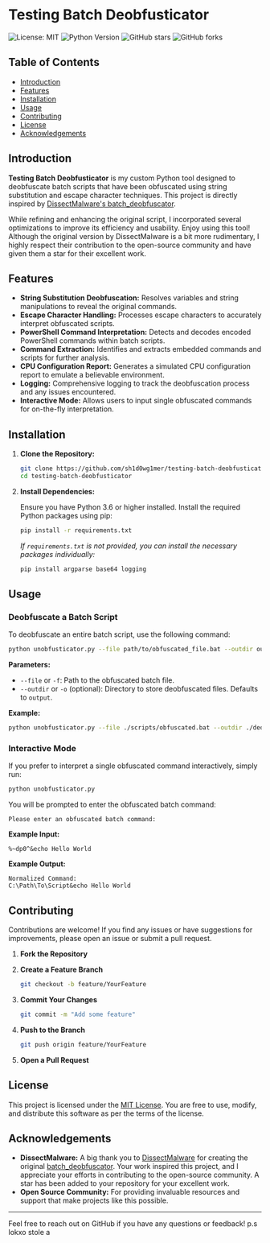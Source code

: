
# Testing Batch Deobfusticator

![License: MIT](https://img.shields.io/badge/License-MIT-yellow.svg)
![Python Version](https://img.shields.io/badge/python-3.6%2B-blue.svg)
![GitHub stars](https://img.shields.io/github/stars/sh1d0wg1mer/testing-batch-deobfusticator.svg)
![GitHub forks](https://img.shields.io/github/forks/sh1d0wg1mer/testing-batch-deobfusticator.svg)

## Table of Contents

- [Introduction](#introduction)
- [Features](#features)
- [Installation](#installation)
- [Usage](#usage)
- [Contributing](#contributing)
- [License](#license)
- [Acknowledgements](#acknowledgements)

## Introduction

**Testing Batch Deobfusticator** is my custom Python tool designed to deobfuscate batch scripts that have been obfuscated using string substitution and escape character techniques. This project is directly inspired by [DissectMalware's batch_deobfuscator](https://github.com/DissectMalware/batch_deobfuscator).

While refining and enhancing the original script, I incorporated several optimizations to improve its efficiency and usability. Enjoy using this tool! Although the original version by DissectMalware is a bit more rudimentary, I highly respect their contribution to the open-source community and have given them a star for their excellent work.

## Features

- **String Substitution Deobfuscation:** Resolves variables and string manipulations to reveal the original commands.
- **Escape Character Handling:** Processes escape characters to accurately interpret obfuscated scripts.
- **PowerShell Command Interpretation:** Detects and decodes encoded PowerShell commands within batch scripts.
- **Command Extraction:** Identifies and extracts embedded commands and scripts for further analysis.
- **CPU Configuration Report:** Generates a simulated CPU configuration report to emulate a believable environment.
- **Logging:** Comprehensive logging to track the deobfuscation process and any issues encountered.
- **Interactive Mode:** Allows users to input single obfuscated commands for on-the-fly interpretation.

## Installation

1. **Clone the Repository:**

   ```bash
   git clone https://github.com/sh1d0wg1mer/testing-batch-deobfusticator.git
   cd testing-batch-deobfusticator
   ```

2. **Install Dependencies:**

   Ensure you have Python 3.6 or higher installed. Install the required Python packages using pip:

   ```bash
   pip install -r requirements.txt
   ```

   *If `requirements.txt` is not provided, you can install the necessary packages individually:*

   ```bash
   pip install argparse base64 logging
   ```

## Usage

### Deobfuscate a Batch Script

To deobfuscate an entire batch script, use the following command:

```bash
python unobfusticator.py --file path/to/obfuscated_file.bat --outdir output_directory
```

**Parameters:**

- `--file` or `-f`: Path to the obfuscated batch file.
- `--outdir` or `-o` (optional): Directory to store deobfuscated files. Defaults to `output`.

**Example:**

```bash
python unobfusticator.py --file ./scripts/obfuscated.bat --outdir ./deobfuscated_output
```

### Interactive Mode

If you prefer to interpret a single obfuscated command interactively, simply run:

```bash
python unobfusticator.py
```

You will be prompted to enter the obfuscated batch command:

```
Please enter an obfuscated batch command:
```

**Example Input:**

```
%~dp0^&echo Hello World
```

**Example Output:**

```
Normalized Command:
C:\Path\To\Script&echo Hello World
```

## Contributing

Contributions are welcome! If you find any issues or have suggestions for improvements, please open an issue or submit a pull request.

1. **Fork the Repository**
2. **Create a Feature Branch**

   ```bash
   git checkout -b feature/YourFeature
   ```

3. **Commit Your Changes**

   ```bash
   git commit -m "Add some feature"
   ```

4. **Push to the Branch**

   ```bash
   git push origin feature/YourFeature
   ```

5. **Open a Pull Request**

## License

This project is licensed under the [MIT License](LICENSE). You are free to use, modify, and distribute this software as per the terms of the license.

## Acknowledgements

- **DissectMalware:** A big thank you to [DissectMalware](https://github.com/DissectMalware) for creating the original [batch_deobfuscator](https://github.com/DissectMalware/batch_deobfuscator). Your work inspired this project, and I appreciate your efforts in contributing to the open-source community. A star has been added to your repository for your excellent work.
- **Open Source Community:** For providing invaluable resources and support that make projects like this possible.

---

Feel free to reach out on GitHub if you have any questions or feedback!
p.s lokxo stole a 
